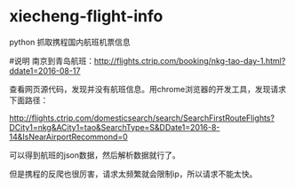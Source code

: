 # xiecheng-flight-info
python 抓取携程国内航班机票信息

#说明
南京到青岛航班：http://flights.ctrip.com/booking/nkg-tao-day-1.html?ddate1=2016-08-17

查看网页源代码，发现并没有航班信息。用chrome浏览器的开发工具，发现请求下面路径：

http://flights.ctrip.com/domesticsearch/search/SearchFirstRouteFlights?DCity1=nkg&ACity1=tao&SearchType=S&DDate1=2016-8-14&IsNearAirportRecommond=0

可以得到航班的json数据，然后解析数据就行了。

但是携程的反爬也很厉害，请求太频繁就会限制ip，所以请求不能太快。
